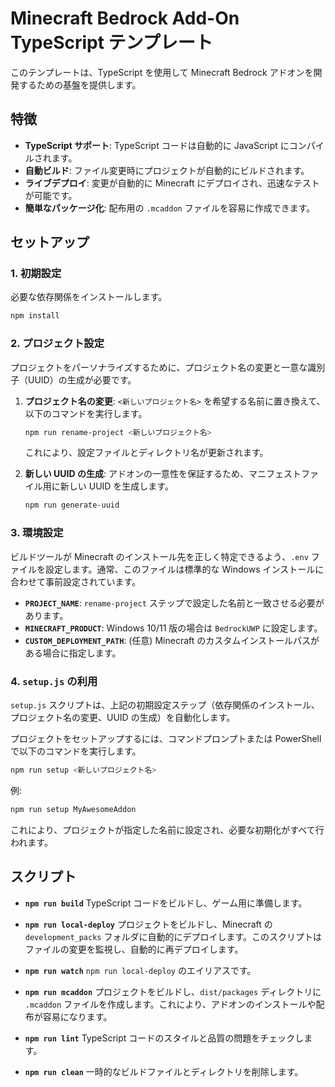 # Minecraft Bedrock Add-On TypeScript テンプレート

このテンプレートは、TypeScript を使用して Minecraft Bedrock アドオンを開発するための基盤を提供します。

## 特徴

- **TypeScript サポート**: TypeScript コードは自動的に JavaScript にコンパイルされます。
- **自動ビルド**: ファイル変更時にプロジェクトが自動的にビルドされます。
- **ライブデプロイ**: 変更が自動的に Minecraft にデプロイされ、迅速なテストが可能です。
- **簡単なパッケージ化**: 配布用の `.mcaddon` ファイルを容易に作成できます。

## セットアップ

### 1. 初期設定

必要な依存関係をインストールします。

```bash
npm install
```

### 2. プロジェクト設定

プロジェクトをパーソナライズするために、プロジェクト名の変更と一意な識別子（UUID）の生成が必要です。

1.  **プロジェクト名の変更**:
    `<新しいプロジェクト名>` を希望する名前に置き換えて、以下のコマンドを実行します。
    ```bash
    npm run rename-project <新しいプロジェクト名>
    ```
    これにより、設定ファイルとディレクトリ名が更新されます。

2.  **新しい UUID の生成**:
    アドオンの一意性を保証するため、マニフェストファイル用に新しい UUID を生成します。
    ```bash
    npm run generate-uuid
    ```

### 3. 環境設定

ビルドツールが Minecraft のインストール先を正しく特定できるよう、`.env` ファイルを設定します。通常、このファイルは標準的な Windows インストールに合わせて事前設定されています。

- **`PROJECT_NAME`**: `rename-project` ステップで設定した名前と一致させる必要があります。
- **`MINECRAFT_PRODUCT`**: Windows 10/11 版の場合は `BedrockUWP` に設定します。
- **`CUSTOM_DEPLOYMENT_PATH`**: (任意) Minecraft のカスタムインストールパスがある場合に指定します。

### 4. `setup.js` の利用

`setup.js` スクリプトは、上記の初期設定ステップ（依存関係のインストール、プロジェクト名の変更、UUID の生成）を自動化します。

プロジェクトをセットアップするには、コマンドプロンプトまたは PowerShell で以下のコマンドを実行します。

```bash
npm run setup <新しいプロジェクト名>
```

例:
```bash
npm run setup MyAwesomeAddon
```

これにより、プロジェクトが指定した名前に設定され、必要な初期化がすべて行われます。

## スクリプト

- **`npm run build`**
  TypeScript コードをビルドし、ゲーム用に準備します。

- **`npm run local-deploy`**
  プロジェクトをビルドし、Minecraft の `development_packs` フォルダに自動的にデプロイします。このスクリプトはファイルの変更を監視し、自動的に再デプロイします。

- **`npm run watch`**
  `npm run local-deploy` のエイリアスです。

- **`npm run mcaddon`**
  プロジェクトをビルドし、`dist/packages` ディレクトリに `.mcaddon` ファイルを作成します。これにより、アドオンのインストールや配布が容易になります。

- **`npm run lint`**
  TypeScript コードのスタイルと品質の問題をチェックします。

- **`npm run clean`**
  一時的なビルドファイルとディレクトリを削除します。
